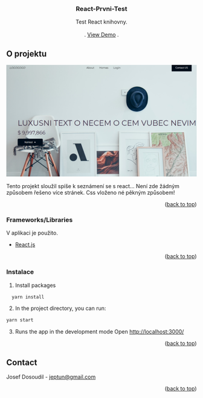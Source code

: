 <div id="top"></div>


<!-- PROJECT LOGO -->
<br />
<div align="center">
 

  <h3 align="center">React-Prvni-Test</h3>

  <p align="center">
    Test React knihovny. 
    <br />
    <br />
    .
    <a href="https://react-jen-tak.netlify.app/">View Demo</a>
    .
  </p>
</div>

<!-- ABOUT THE PROJECT -->
## O projektu
[![Product Name Screen Shot][product-screenshot]](https://react-jen-tak.netlify.app/)

Tento projekt sloužil spíše k seznámení se s react...
Není zde žádným způsobem řešeno více stránek.
Css vloženo né pěkným způsobem! 

<p align="right">(<a href="#top">back to top</a>)</p>



### Frameworks/Libraries

V aplikaci je použito.

* [React.js](https://reactjs.org/)



<p align="right">(<a href="#top">back to top</a>)</p>


<!-- GETTING STARTED -->

### Instalace

1. Install packages
```sh
  yarn install 
  ```
2. In the project directory, you can run:
  ```sh
  yarn start 
  ```
3. Runs the app in the development mode Open [http://localhost:3000/](http://localhost:3000)


<p align="right">(<a href="#top">back to top</a>)</p>

<!-- CONTACT -->
## Contact

Josef Dosoudil  - jeptun@gmail.com

<p align="right">(<a href="#top">back to top</a>)</p>

<!-- MARKDOWN LINKS & IMAGES -->

[product-screenshot]: images/img.PNG


